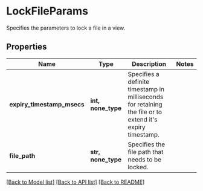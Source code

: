 # LockFileParams

Specifies the parameters to lock a file in a view.

## Properties
Name | Type | Description | Notes
------------ | ------------- | ------------- | -------------
**expiry_timestamp_msecs** | **int, none_type** | Specifies a definite timestamp in milliseconds for retaining the file or to extend it&#39;s expiry timestamp. | 
**file_path** | **str, none_type** | Specifies the file path that needs to be locked. | 

[[Back to Model list]](../README.md#documentation-for-models) [[Back to API list]](../README.md#documentation-for-api-endpoints) [[Back to README]](../README.md)


